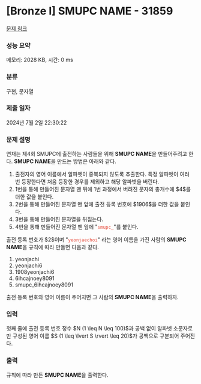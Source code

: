 # [Bronze I] SMUPC NAME - 31859 

[문제 링크](https://www.acmicpc.net/problem/31859) 

### 성능 요약

메모리: 2028 KB, 시간: 0 ms

### 분류

구현, 문자열

### 제출 일자

2024년 7월 2일 22:30:22

### 문제 설명

<p>연재는 제4회 SMUPC에 출전하는 사람들을 위해 <strong>SMUPC NAME</strong>을 만들어주려고 한다. <strong>SMUPC NAME</strong>을 만드는 방법은 아래와 같다.</p>

<ol>
	<li>출전자의 영어 이름에서 알파벳이 중복되지 않도록 추출한다. 특정 알파벳이 여러 번 등장한다면 처음 등장한 경우를 제외하고 해당 알파벳을 버린다.</li>
	<li>1번을 통해 만들어진 문자열 맨 뒤에 1번 과정에서 버려진 문자의 총개수에 $4$를 더한 값을 붙인다.</li>
	<li>2번을 통해 만들어진 문자열 맨 앞에 출전 등록 번호에 $1906$을 더한 값을 붙인다.</li>
	<li>3번을 통해 만들어진 문자열을 뒤집는다.</li>
	<li>4번을 통해 만들어진 문자열 맨 앞에 "<code><span style="color:#e74c3c;">smupc_</span></code>"를 붙인다.</li>
</ol>

<p>출전 등록 번호가 $2$이며 "<span style="color:#e74c3c;"><code>yeonjaechoi</code></span>" 라는 영어 이름을 가진 사람의 <strong>SMUPC NAME</strong>을 규칙에 따라 만들면 다음과 같다.</p>

<ol>
	<li>yeonjachi</li>
	<li>yeonjachi6</li>
	<li>1908yeonjachi6</li>
	<li>6ihcajnoey8091</li>
	<li>smupc_6ihcajnoey8091</li>
</ol>

<p>출전 등록 번호와 영어 이름이 주어지면 그 사람의 <strong>SMUPC NAME</strong>을 출력하자.</p>

### 입력 

 <p>첫째 줄에 출전 등록 번호 정수 $N (1 \leq N \leq 100)$과 공백 없이 알파벳 소문자로만 구성된 영어 이름 $S (1 \leq \lvert S \rvert \leq 20)$가 공백으로 구분되어 주어진다.</p>

### 출력 

 <p>규칙에 따라 만든 <strong>SMUPC NAME</strong>을 출력한다.</p>

